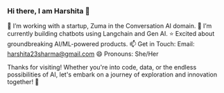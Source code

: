 ### Hi there, I am Harshita 👋
🔭 I’m working with a startup, Zuma in the Conversation AI domain.
🌱 I’m currently building chatbots using Langchain and Gen AI.
⭐ Excited about groundbreaking AI/ML-powered products.
📫 Get in Touch: Email: harshita23sharma@gmail.com
😄 Pronouns: She/Her

Thanks for visiting! Whether you're into code, data, or the endless possibilities of AI, let's embark on a journey of exploration and innovation together! 🌟

<!--
**harshita23sharma/harshita23sharma** is a ✨ _special_ ✨ repository because its `README.md` (this file) appears on your GitHub profile.

Here are some ideas to get you started:

- 🔭 I’m currently working on ...
- 🌱 I’m currently learning ...
- 👯 I’m looking to collaborate on ...
- 🤔 I’m looking for help with ...
- 💬 Ask me about ...
- 📫 How to reach me: ...
- 😄 Pronouns: ...
- ⚡ Fun fact: ...
-->
